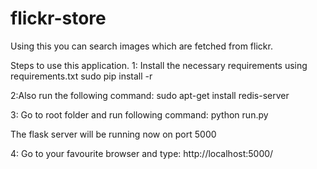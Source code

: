 flickr-store
============
Using this you can search images which are fetched from flickr.

Steps to use this application.
1: Install the necessary requirements using requirements.txt
	sudo pip install -r <path to requirements.txt>

2:Also run the following command:
	sudo apt-get install redis-server

3: Go to root folder and run following command:
	python run.py

 The flask server will be running now on port 5000

4: Go to your favourite browser and type:
	http://localhost:5000/
